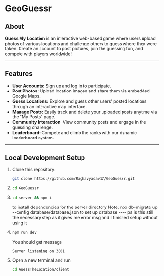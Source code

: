 # GeoGuessr

## About

**Guess My Location** is an interactive web-based game where users upload photos of various locations and challenge others to guess where they were taken. Create an account to post pictures, join the guessing fun, and compete with players worldwide!

---

## Features

- **User Accounts:** Sign up and log in to participate.
- **Post Photos:** Upload location images and share them via embedded Google Maps.
- **Guess Locations:** Explore and guess other users’ posted locations through an interactive map interface.
- **Manage Posts:** Easily track and delete your uploaded posts anytime via the "My Posts" page.
- **Community Interaction:** View community posts and engage in the guessing challenge.
- **Leaderboard:** Compete and climb the ranks with our dynamic leaderboard system.

---

## Local Development Setup

1. Clone this repository:
   ```bash
   git clone https://github.com/Raghavyadav17/GeoGuessr.git
2. ```bash
   cd GeoGuessr
3. ```bash
   cd server && npm i
   ```
   to install dependencies for the server directory
Note: npx db-migrate up --config database/database.json to set up database ---- ps is this still the necessary step as it gives me error msg and I finished setup without using it

4. ```bash
   npm run dev
   ```
   You should get message
   ```bash
   Server listening on 3001

5. Open a new terminal and run
   ```bash
   cd GuessTheLocation/client
   
